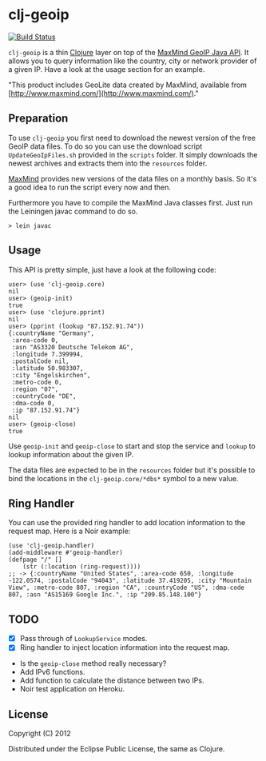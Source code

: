 # clj-geoip

[![Build Status](https://secure.travis-ci.org/Norrit/clj-geoip.png)](http://travis-ci.org/Norrit/clj-geoip)

`clj-geoip` is a thin [Clojure](http://www.clojure.com) layer on top
of the [MaxMind GeoIP Java API](http://www.maxmind.com/). It allows
you to query information like the country, city or network provider of
a given IP. Have a look at the usage section for an example.

"This product includes GeoLite data created by MaxMind, available from [http://www.maxmind.com/](http://www.maxmind.com/)."

## Preparation

To use `clj-geoip` you first need to download the newest version of
the free GeoIP data files. To do so you can use the download script
`UpdateGeoIpFiles.sh` provided in the `scripts` folder. 
It simply downloads the newest archives and extracts them into
the `resources` folder.

[MaxMind](http://www.maxmind.com/) provides new versions of the data
files on a monthly basis. So it's a good idea to run the script every
now and then.

Furthermore you have to compile the MaxMind Java classes first. Just
run the Leiningen javac command to do so.

    > lein javac

## Usage

This API is pretty simple, just have a look at the following code:

    user> (use 'clj-geoip.core)
    nil
    user> (geoip-init)
    true
    user> (use 'clojure.pprint)
    nil
    user> (pprint (lookup "87.152.91.74"))
    {:countryName "Germany",
     :area-code 0,
     :asn "AS3320 Deutsche Telekom AG",
     :longitude 7.399994,
     :postalCode nil,
     :latitude 50.983307,
     :city "Engelskirchen",
     :metro-code 0,
     :region "07",
     :countryCode "DE",
     :dma-code 0,
     :ip "87.152.91.74"}
    nil
    user> (geoip-close)
    true

Use `geoip-init` and `geoip-close` to start and stop the service and `lookup` to
lookup information about the given IP.

The data files are expected to be in the `resources` folder but it's
possible to bind the locations in the `clj-geoip.core/*dbs*` symbol to a new value.

## Ring Handler

You can use the provided ring handler to add location information to
the request map. Here is a Noir example:
    
    (use 'clj-geoip.handler)
    (add-middleware #'geoip-handler)
    (defpage "/" []
        (str (:location (ring-request))))
    ;; -> {:countryName "United States", :area-code 650, :longitude -122.0574, :postalCode "94043", :latitude 37.419205, :city "Mountain View", :metro-code 807, :region "CA", :countryCode "US", :dma-code 807, :asn "AS15169 Google Inc.", :ip "209.85.148.100"}
    
## TODO

- [X] Pass through of `LookupService` modes.
- [X] Ring handler to inject location information into the request map.
- Is the `geoip-close` method really necessary? 
- Add IPv6 functions.
- Add function to calculate the distance between two IPs.
- Noir test application on Heroku. 

## License

Copyright (C) 2012

Distributed under the Eclipse Public License, the same as Clojure.
